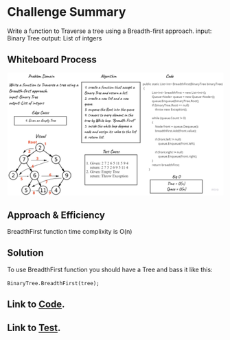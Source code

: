 # Challenge Summary
Write a function to Traverse a tree using a Breadth-first approach.
input: Binary Tree
output: List of intgers

## Whiteboard Process
![TreeBreadthFirst](TreeBreadthFirst.jpg)

## Approach & Efficiency
BreadthFirst function time complixity is O(n)

## Solution
To use BreadthFirst function you should have a Tree and bass it like this:

``BinaryTree.BreadthFirst(tree);``

## Link to [Code](../Trees/Trees/BinaryTree.cs).
## Link to [Test](../Trees/TestTrees/UnitTest1.cs). 